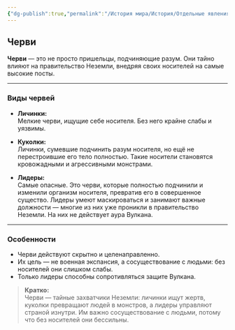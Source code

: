```yaml
---
{"dg-publish":true,"permalink":"/История мира/История/Отдельные явления и события/Черви/","noteIcon":"","created":"2025-08-21T13:47:28.412+03:00","updated":"2025-07-29T00:20:49.117+03:00"}
---
```


## Черви

**Черви** — это не просто пришельцы, подчиняющие разум. Они тайно влияют на правительство Неземли, внедряя своих носителей на самые высокие посты.

---

### Виды червей

- **Личинки:**  
  Мелкие черви, ищущие себе носителя. Без него крайне слабы и уязвимы.

- **Куколки:**  
  Личинки, сумевшие подчинить разум носителя, но ещё не перестроившие его тело полностью. Такие носители становятся кровожадными и агрессивными монстрами.

- **Лидеры:**  
  Самые опасные. Это черви, которые полностью подчинили и изменили организм носителя, превратив его в совершенное существо. Лидеры умеют маскироваться и занимают важные должности — многие из них уже проникли в правительство Неземли. На них не действует аура Вулкана.

---

### Особенности

- Черви действуют скрытно и целенаправленно.
- Их цель — не военная экспансия, а сосуществование с людьми: без носителей они слишком слабы.
- Только лидеры способны сопротивляться защите Вулкана.

> **Кратко:**  
> Черви — тайные захватчики Неземли: личинки ищут жертв, куколки превращают людей в монстров, а лидеры управляют страной изнутри. Им важно сосуществование с людьми, потому что без носителей они бессильны.
